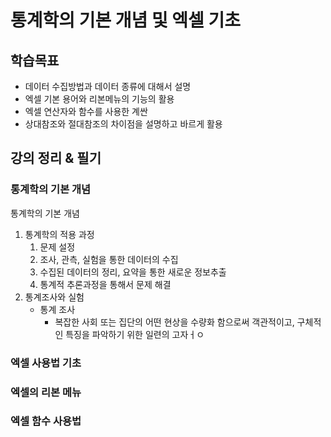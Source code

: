 # 통계학의 기본 개념 및 엑셀 기초

## 학습목표
- 데이터 수집방법과 데이터 종류에 대해서 설명
- 엑셀 기본 용어와 리본메뉴의 기능의 활용
- 엑셀 연산자와 함수를 사용한 계싼
- 상대참조와 절대참조의 차이점을 설명하고 바르게 활용

## 강의 정리 & 필기

### 통계학의 기본 개념

통계학의 기본 개념

1. 통계학의 적용 과정
   1. 문제 설정
   2. 조사, 관측, 실험을 통한 데이터의 수집
   3. 수집된 데이터의 정리, 요약을 통한 새로운 정보추출
   4. 통계적 추론과정을 통해서 문제 해결
2. 통계조사와 실험
   - 통계 조사
     - 복잡한 사회 또는 집단의 어떤 현상을 수량화 함으로써 객관적이고, 구체적인 특징을 파악하기 위한 일련의 고자ㅓㅇ

### 엑셀 사용법 기초
### 엑셀의 리본 메뉴
### 엑셀 함수 사용법